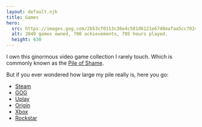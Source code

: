 ```yaml
---
layout: default.njk
title: Games
hero:
  src: https://images.gog.com/2b53cf0113c36e4c581d6121e6740eafaa5cc70248e8ed4a22b576970e95e968.jpg?namespace=stats_sharing
  alt: 2049 games owned, 700 achievements, 795 hours played.
  height: 630
---
```


I own this ginormous video game collection I rarely touch.
Which is commonly known as the [Pile of Shame](https://www.urbandictionary.com/define.php?term=Pile%20of%20shame).

But if you ever wondered how large my pile really is, here you go:

* [Steam](https://steamcommunity.com/id/mvsde/)
* [GOG](https://www.gog.com/u/mvsde)
* [Uplay](https://club.ubisoft.com/profile/mvsde)
* [Origin](https://www.origin.com/gbr/en-us/profile/user/BobyAWXzmLlf6NasXubNEw--)
* [Xbox](https://account.xbox.com/en-us/profile?gamertag=mvsde)
* [Rockstar](https://socialclub.rockstargames.com/member/mvs_de)

